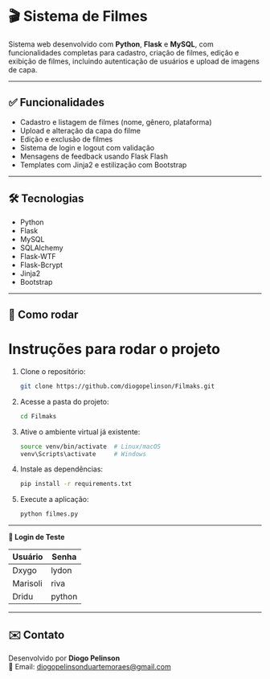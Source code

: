 # 🎬 Sistema de Filmes

Sistema web desenvolvido com **Python**, **Flask** e **MySQL**, com funcionalidades completas para cadastro, criação de filmes, edição e exibição de filmes, incluindo autenticação de usuários e upload de imagens de capa.

---

## ✅ Funcionalidades

- Cadastro e listagem de filmes (nome, gênero, plataforma)
- Upload e alteração da capa do filme
- Edição e exclusão de filmes
- Sistema de login e logout com validação
- Mensagens de feedback usando Flask Flash
- Templates com Jinja2 e estilização com Bootstrap

---

## 🛠️ Tecnologias

- Python
- Flask
- MySQL
- SQLAlchemy
- Flask-WTF
- Flask-Bcrypt
- Jinja2
- Bootstrap


---

## 🚀 Como rodar

# Instruções para rodar o projeto

1. Clone o repositório:
    ```bash
    git clone https://github.com/diogopelinson/Filmaks.git
    ```

2. Acesse a pasta do projeto:
    ```bash
    cd Filmaks
    ```

3. Ative o ambiente virtual já existente:
    ```bash
    source venv/bin/activate  # Linux/macOS
    venv\Scripts\activate     # Windows
    ```

4. Instale as dependências:
    ```bash
    pip install -r requirements.txt
    ```

5. Execute a aplicação:
    ```bash
    python filmes.py
    ```

---

**👤 Login de Teste**

| Usuário  | Senha   |
|----------|---------|
| Dxygo    | lydon   |
| Marisoli | riva    |
| Dridu    | python  |

---

## ✉️ Contato

Desenvolvido por **Diogo Pelinson**  
📧 Email: [diogopelinsonduartemoraes@gmail.com](mailto:diogopelinsonduartemoraes@gmail.com)

